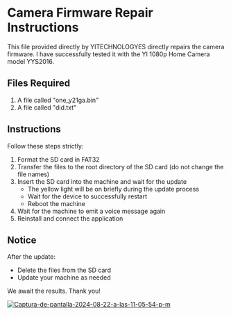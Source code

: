 # Camera Firmware Repair Instructions

This file provided directly by YITECHNOLOGYES directly repairs the camera firmware. I have successfully tested it with the YI 1080p Home Camera model YYS2016.

## Files Required
1. A file called "one_y21ga.bin"
2. A file called "did.txt"

## Instructions
Follow these steps strictly:

1. Format the SD card in FAT32
2. Transfer the files to the root directory of the SD card (do not change the file names)
3. Insert the SD card into the machine and wait for the update
   - The yellow light will be on briefly during the update process
   - Wait for the device to successfully restart
   - Reboot the machine
4. Wait for the machine to emit a voice message again
5. Reinstall and connect the application

## Notice
After the update:
- Delete the files from the SD card
- Update your machine as needed

We await the results. Thank you!

<a href="https://ibb.co/HdPF4YD"><img src="https://i.ibb.co/8cxKs2D/Captura-de-pantalla-2024-08-22-a-las-11-05-54-p-m.png" alt="Captura-de-pantalla-2024-08-22-a-las-11-05-54-p-m" border="0"></a>
